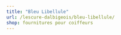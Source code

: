 ```yaml
---
title: "Bleu Libellule"
url: /lescure-dalbigeois/bleu-libellule/
shop: fournitures pour coiffeurs
---
```

